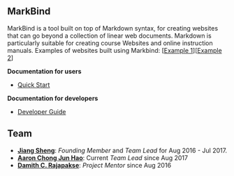 ## MarkBind

MarkBind is a tool built on top of Markdown syntax, for creating websites that can go beyond a collection of linear web documents. Markdown is particularly suitable for creating course Websites and online instruction manuals. Examples of websites built using Markbind: [[Example 1](https://nus-cs2103.github.io/website/)][[Example 2](https://nus-cs3281.github.io/website/)]

**Documentation for users**
* [Quick Start](https://github.com/MarkBind/markbind-cli/wiki/User-Quick-Start)


**Documentation for developers**
* [Developer Guide](https://github.com/MarkBind/markbind-cli/wiki/Developer-Guide)

## Team

* [**Jiang Sheng**](https://github.com/Gisonrg): _Founding Member_ and _Team Lead_ for Aug 2016 - Jul 2017.
* [**Aaron Chong Jun Hao**](https://github.com/acjh): Current _Team Lead_ since Aug 2017
* [**Damith C. Rajapakse**](https://github.com/damithch): _Project Mentor_ since Aug 2016
